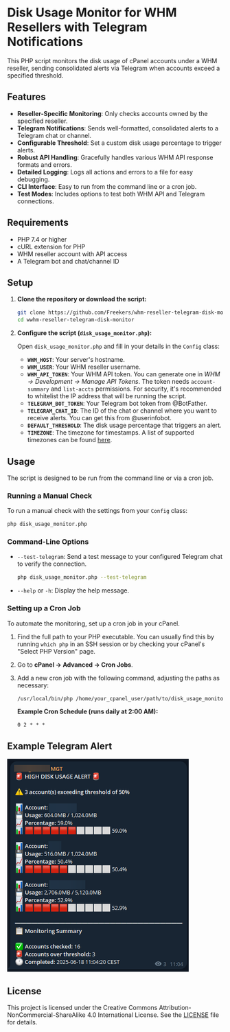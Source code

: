 # Disk Usage Monitor for WHM Resellers with Telegram Notifications

This PHP script monitors the disk usage of cPanel accounts under a WHM reseller, sending consolidated alerts via Telegram when accounts exceed a specified threshold.

## Features

- **Reseller-Specific Monitoring**: Only checks accounts owned by the specified reseller.
- **Telegram Notifications**: Sends well-formatted, consolidated alerts to a Telegram chat or channel.
- **Configurable Threshold**: Set a custom disk usage percentage to trigger alerts.
- **Robust API Handling**: Gracefully handles various WHM API response formats and errors.
- **Detailed Logging**: Logs all actions and errors to a file for easy debugging.
- **CLI Interface**: Easy to run from the command line or a cron job.
- **Test Modes**: Includes options to test both WHM API and Telegram connections.

## Requirements

- PHP 7.4 or higher
- cURL extension for PHP
- WHM reseller account with API access
- A Telegram bot and chat/channel ID

## Setup

1.  **Clone the repository or download the script:**

    ```bash
    git clone https://github.com/Freekers/whm-reseller-telegram-disk-monitor.git
    cd wwhm-reseller-telegram-disk-monitor
    ```

2.  **Configure the script (`disk_usage_monitor.php`):**

    Open `disk_usage_monitor.php` and fill in your details in the `Config` class:
    
    -   **`WHM_HOST`**: Your server's hostname.
    -   **`WHM_USER`**: Your WHM reseller username.
    -   **`WHM_API_TOKEN`**: Your WHM API token. You can generate one in *WHM -> Development -> Manage API Tokens*. The token needs `account-summary` and `list-accts` permissions. For security, it's recommended to whitelist the IP address that will be running the script.
    -   **`TELEGRAM_BOT_TOKEN`**: Your Telegram bot token from @BotFather.
    -   **`TELEGRAM_CHAT_ID`**: The ID of the chat or channel where you want to receive alerts. You can get this from @userinfobot.
    -   **`DEFAULT_THRESHOLD`**: The disk usage percentage that triggers an alert.
    -   **`TIMEZONE`**: The timezone for timestamps. A list of supported timezones can be found [here](https://www.php.net/manual/en/timezones.php).

## Usage

The script is designed to be run from the command line or via a cron job.

### Running a Manual Check

To run a manual check with the settings from your `Config` class:

```bash
php disk_usage_monitor.php
```

### Command-Line Options

-   `--test-telegram`: Send a test message to your configured Telegram chat to verify the connection.

    ```bash
    php disk_usage_monitor.php --test-telegram
    ```

-   `--help` or `-h`: Display the help message.

### Setting up a Cron Job

To automate the monitoring, set up a cron job in your cPanel.

1.  Find the full path to your PHP executable. You can usually find this by running `which php` in an SSH session or by checking your cPanel's "Select PHP Version" page.
2.  Go to **cPanel -> Advanced -> Cron Jobs**.
3.  Add a new cron job with the following command, adjusting the paths as necessary:

    ```bash
    /usr/local/bin/php /home/your_cpanel_user/path/to/disk_usage_monitor.php
    ```

    **Example Cron Schedule (runs daily at 2:00 AM):**

    ```
    0 2 * * *
    ```

## Example Telegram Alert

  ![Example Alert](screenshot.png)

## License

This project is licensed under the Creative Commons Attribution-NonCommercial-ShareAlike 4.0 International License. See the [LICENSE](LICENSE) file for details.